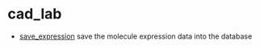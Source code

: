 ﻿# cad_lab



+ [save_expression](cad_lab/save_expression.1) save the molecule expression data into the database
